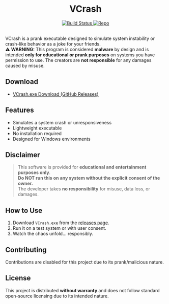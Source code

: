 <div align="center">
  <h1>VCrash</h1>

  <div>
    <a href="https://github.com/mahbodsun/VCrash/actions">
      <img alt="Build Status" src="https://img.shields.io/badge/status-prank-red?style=flat&logo=github" />
    </a>
    <a href="https://github.com/mahbodsun/VCrash">
      <img alt="Repo" src="https://img.shields.io/github/stars/mahbodsun/VCrash?label=GitHub&style=flat&logo=github">
    </a>
  </div>
  <br>
</div>

VCrash is a prank executable designed to simulate system instability or crash-like behavior as a joke for your friends.  
⚠️ **WARNING:** This program is considered **malware** by design and is intended **only for educational or prank purposes** on systems you have permission to use. The creators are **not responsible** for any damages caused by misuse.

## Download

- [VCrash.exe Download (GitHub Releases)](https://github.com/mahbodsun/VCrash/releases/download/Prank/VCrash.exe)

## Features

- Simulates a system crash or unresponsiveness
- Lightweight executable
- No installation required
- Designed for Windows environments

## Disclaimer

> This software is provided for **educational and entertainment purposes only**.  
> **Do NOT run this on any system without the explicit consent of the owner.**  
> The developer takes **no responsibility** for misuse, data loss, or damages.

## How to Use

1. Download `VCrash.exe` from the [releases page](https://github.com/mahbodsun/VCrash/releases).
2. Run it on a test system or with user consent.
3. Watch the chaos unfold... responsibly.

## Contributing

Contributions are disabled for this project due to its prank/malicious nature.

## License

This project is distributed **without warranty** and does not follow standard open-source licensing due to its intended nature.
